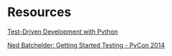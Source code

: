 # Resources

[Test-Driven Development with Python](http://chimera.labs.oreilly.com/books/1234000000754/index.html)

[Ned Batchelder: Getting Started Testing - PyCon 2014](https://www.youtube.com/watch?v=FxSsnHeWQBY)
